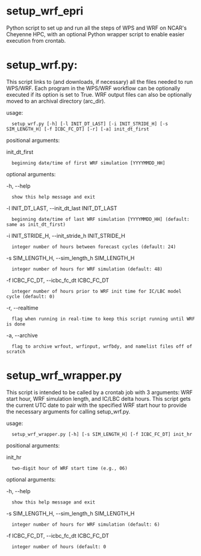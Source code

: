 # setup_wrf_epri
Python script to set up and run all the steps of WPS and WRF on NCAR's Cheyenne HPC, with an optional Python wrapper script to enable easier execution from crontab.

setup_wrf.py:
=============
This script links to (and downloads, if necessary) all the files needed to run WPS/WRF.
Each program in the WPS/WRF workflow can be optionally executed if its option is set to True.
WRF output files can also be optionally moved to an archival directory (arc_dir).

usage:

      setup_wrf.py [-h] [-l INIT_DT_LAST] [-i INIT_STRIDE_H] [-s SIM_LENGTH_H] [-f ICBC_FC_DT] [-r] [-a] init_dt_first

positional arguments:

init_dt_first

      beginning date/time of first WRF simulation [YYYYMMDD_HH]

optional arguments:

-h, --help

      show this help message and exit

-l INIT_DT_LAST, --init_dt_last INIT_DT_LAST

      beginning date/time of last WRF simulation [YYYYMMDD_HH] (default: same as init_dt_first)

-i INIT_STRIDE_H, --init_stride_h INIT_STRIDE_H

      integer number of hours between forecast cycles (default: 24)

-s SIM_LENGTH_H, --sim_length_h SIM_LENGTH_H

      integer number of hours for WRF simulation (default: 48)

-f ICBC_FC_DT, --icbc_fc_dt ICBC_FC_DT

      integer number of hours prior to WRF init time for IC/LBC model cycle (default: 0)

-r, --realtime

      flag when running in real-time to keep this script running until WRF is done

-a, --archive

      flag to archive wrfout, wrfinput, wrfbdy, and namelist files off of scratch


setup_wrf_wrapper.py
====================
This script is intended to be called by a crontab job with 3 arguments: WRF start hour, WRF simulation length, and IC/LBC delta hours.
This script gets the current UTC date to pair with the specified WRF start hour to provide the necessary arguments for calling setup_wrf.py.

usage:

      setup_wrf_wrapper.py [-h] [-s SIM_LENGTH_H] [-f ICBC_FC_DT] init_hr

positional arguments:

init_hr

      two-digit hour of WRF start time (e.g., 06)

optional arguments:

  -h, --help

      show this help message and exit

  -s SIM_LENGTH_H, --sim_length_h SIM_LENGTH_H

      integer number of hours for WRF simulation (default: 6)

  -f ICBC_FC_DT, --icbc_fc_dt ICBC_FC_DT

      integer number of hours (default: 0

